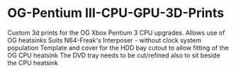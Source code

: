 # OG-Pentium III-CPU-GPU-3D-Prints
Custom 3d prints for the OG Xbox Pentium 3 CPU upgrades. Allows use of OG heatsinks
Suits N64-Freak's Interposer - without clock system population
Template and cover for the HDD bay cutout to allow fitting of the OG CPU heatsink
The DVD tray needs to be cut/refined also to sit beside the CPU heatsink
